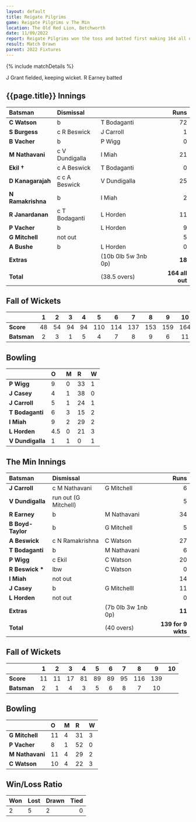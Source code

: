 ```yaml
---
layout: default
title: Reigate Pilgrims
game: Reigate Pilgrims v The Min
location: The Old Red Lion, Betchworth
date: 11/09/2022
report: Reigate Pilgrims won the toss and batted first making 164 all out. The Min replied with 128 all out when time ran out
result: Match Drawn
parent: 2022 Fixtures
---
```


{% include matchDetails %}

J Grant fielded, keeping wicket. R Earney batted

## {{page.title}} Innings

| Batsman | Dismissal | | Runs |
|:---|:---|---|---:|
| **C Watson** | b | T Bodaganti | 72 |
| **S Burgess** | c R Beswick | J Carroll | 1 |
| **B Vacher** | b | P Wigg | 0 |
| **M Nathavani** | c V Dundigalla | I Miah | 21 |
| **Ekil  &#8224;** | c A Beswick | T Bodaganti | 0 |
| **D Kanagarajah** | c c A Beswick | V Dundigalla | 25 |
| **N Ramakrishna** | b | I Miah | 2 |
| **R Janardanan** | c T Bodaganti | L Horden | 11 |
| **P Vacher** | b | L Horden | 9 |
| **G Mitchell** | not out |  | 5 |
| **A Bushe** | b | L Horden | 0 |
| **Extras** | | (10b 0lb 5w 3nb 0p) | **18** |
| **Total** | | (38.5 overs) | **164 all out** |

## Fall of Wickets

| | 1 | 2 | 3 | 4 | 5 | 6 | 7 | 8 | 9 | 10 |
|---|:---:|:---:|:---:|:---:|:---:|:---:|:---:|:---:|:---:|:---:|
| **Score** | 48 | 54 | 94 | 94 | 110 | 114 | 137 | 153 | 159 | 164 |
| **Batsman** | 2 | 3 | 1 | 5 | 4 | 7 | 8 | 9 | 6 | 11 | 

## Bowling

| | O | M | R | W |
|---|:---|:---|:---|:---|
| **P Wigg** | 9 | 0 | 33 | 1 |
| **J Casey** | 4 | 1 | 38 | 0 |
| **J Carroll** | 5 | 1 | 24 | 1 |
| **T Bodaganti** | 6 | 3 | 15 | 2 |
| **I Miah** | 9 | 2 | 29 | 2 |
| **L Horden** | 4.5 | 0 | 21 | 3 |
| **V Dundigalla** | 1 | 1 | 0 | 1 |

## The Min Innings

| Batsman | Dismissal | | Runs |
|:---|:---|---|---:|
| **J Carroll** | c M Nathavani | G Mitchell | 6 |
| **V Dundigalla** | run out (G Mitchell) |  | 5 |
| **R Earney** | b | M Nathavani | 34 |
| **B Boyd-Taylor** | b | G Mitchell | 5 |
| **A Beswick** | c N Ramakrishna | C Watson | 27 |
| **T Bodaganti** | b | M Nathavani | 6 |
| **P Wigg** | c Ekil | C Watson | 20 |
| **R Beswick &#42;** | lbw | C Watson | 0 |
| **I Miah** | not out |  | 14 |
| **J Casey** | b | G Mitchelll | 11 |
| **L Horden** | not out |  | 0 |
| **Extras** | | (7b 0lb 3w 1nb 0p) | **11** |
| **Total** | | (40 overs) | **139 for 9 wkts** |

## Fall of Wickets

| | 1 | 2 | 3 | 4 | 5 | 6 | 7 | 8 | 9 | 10 |
|---|:---:|:---:|:---:|:---:|:---:|:---:|:---:|:---:|:---:|:---:|
| **Score** | 11 | 11 | 17 | 81 | 89 | 89 | 95 | 116 | 139 |  |
| **Batsman** | 2 | 1 | 4 | 3 | 5 | 6 | 8 | 7 | 10 |  | 

## Bowling

| | O | M | R | W |
|---|:---|:---|:---|:---|
| **G Mitchell** | 11 | 4 | 31 | 3 |
| **P Vacher** | 8 | 1 | 52 | 0 |
| **M Nathavani** | 11 | 4 | 29 | 2 |
| **C Watson** | 10 | 4 | 22 | 3 |

## Win/Loss Ratio

| Won | Lost | Drawn | Tied |
|:---|:---|:---|---:|
| 2 | 5 | 2 | 0 |